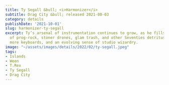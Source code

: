 ```yaml
---
title: Ty Segall &bull; <i>Harmonizer</i>
subtitle: Drag City &bull; released 2021-08-03
category: details
publishDate: '2021-10-01'
slug: harmonizer-ty-segall
excerpt: Ty’s arsenal of instrumentation continues to grow, as he fills out his domain
  of prog-rock, stoner drones, glam trash, and other Seventies detritus with keyboards,
  more keyboards, and an evolving sense of studio wizardry.
image: "~/assets/images/details/2022/02/ty-segall.jpeg"
tags:
- Islands
- Ween
- T.Rex
- Ty Segall
- Drag City
---
```


